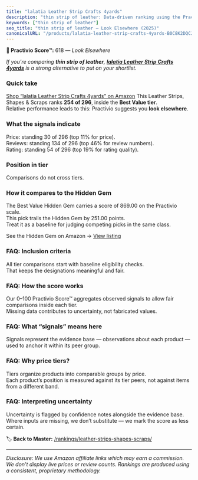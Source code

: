 ```yaml
---
title: "lalatia Leather Strip Crafts 4yards"
description: "thin strip of leather: Data-driven ranking using the Practivio Score™. Positioned by quality, value, demand, findability, momentum."
keywords: ["thin strip of leather"]
seo_title: "thin strip of leather — Look Elsewhere (2025)"
canonicalURL: "/products/lalatia-leather-strip-crafts-4yards-B0C8K2DQCJ/"
---
```


**🚫 Practivio Score™:** 618 — _Look Elsewhere_


*If you're comparing **thin strip of leather**, **[lalatia Leather Strip Crafts 4yards](https://www.amazon.com/dp/B0C8K2DQCJ?tag=practivio-20)** is a strong alternative to put on your shortlist.*
### Quick take
[Shop “lalatia Leather Strip Crafts 4yards” on Amazon](https://www.amazon.com/dp/B0C8K2DQCJ?tag=practivio-20)
This Leather Strips, Shapes & Scraps ranks **254 of 296**, inside the **Best Value tier**.  
Relative performance leads to this: Practivio suggests you **look elsewhere**.

### What the signals indicate
Price: standing 30 of 296 (top 11% for price).  
Reviews: standing 134 of 296 (top 46% for review numbers).  
Rating: standing 54 of 296 (top 19% for rating quality).  

### Position in tier
Comparisons do not cross tiers.

### How it compares to the Hidden Gem
The Best Value Hidden Gem carries a score of 869.00 on the Practivio scale.  
This pick trails the Hidden Gem by 251.00 points.  
Treat it as a baseline for judging competing picks in the same class.  

See the Hidden Gem on Amazon → [View listing](https://www.amazon.com/dp/B0CF27WXNR?tag=practivio-20)

### FAQ: Inclusion criteria
All tier comparisons start with baseline eligibility checks.  
That keeps the designations meaningful and fair.

### FAQ: How the score works
Our 0–100 Practivio Score™ aggregates observed signals to allow fair comparisons inside each tier.  
Missing data contributes to uncertainty, not fabricated values.

### FAQ: What “signals” means here
Signals represent the evidence base — observations about each product — used to anchor it within its peer group.

### FAQ: Why price tiers?
Tiers organize products into comparable groups by price.  
Each product’s position is measured against its tier peers, not against items from a different band.

### FAQ: Interpreting uncertainty
Uncertainty is flagged by confidence notes alongside the evidence base.  
Where inputs are missing, we don’t substitute — we mark the score as less certain.


🏷️ **Back to Master:** [/rankings/leather-strips-shapes-scraps/](/rankings/leather-strips-shapes-scraps/)

---
_Disclosure: We use Amazon affiliate links which may earn a commission. We don’t display live prices or review counts. Rankings are produced using a consistent, proprietary methodology._
